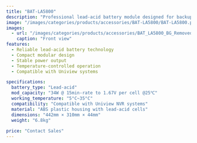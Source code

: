 ```yaml
---
title: "BAT-LA5800"
description: "Professional lead-acid battery module designed for backup power applications, offering reliable performance with 34W capacity at 15-minute rate"
image: "/images/categories/products/accessories/BAT-LA5800/BAT-LA5800.png"
images:
  - url: "/images/categories/products/accessories/BAT_LA5800_BG_Removed_3000x1688.png"
    caption: "Front view"
features:
  - Reliable lead-acid battery technology
  - Compact modular design
  - Stable power output
  - Temperature-controlled operation
  - Compatible with Uniview systems

specifications:
  battery_type: "Lead-acid"
  mod_capacity: "34W @ 15min-rate to 1.67V per cell @25℃"
  working_temperature: "5°C~35°C"
  compatibility: "Compatible with Uniview NVR systems"
  material: "ABS plastic housing with lead-acid cells"
  dimensions: "442mm × 310mm × 44mm"
  weight: "6.8kg"
  
price: "Contact Sales"
---
```

